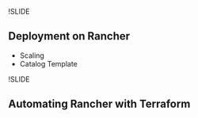 !SLIDE
## Deployment on Rancher

* Scaling
* Catalog Template


!SLIDE
## Automating Rancher with Terraform
